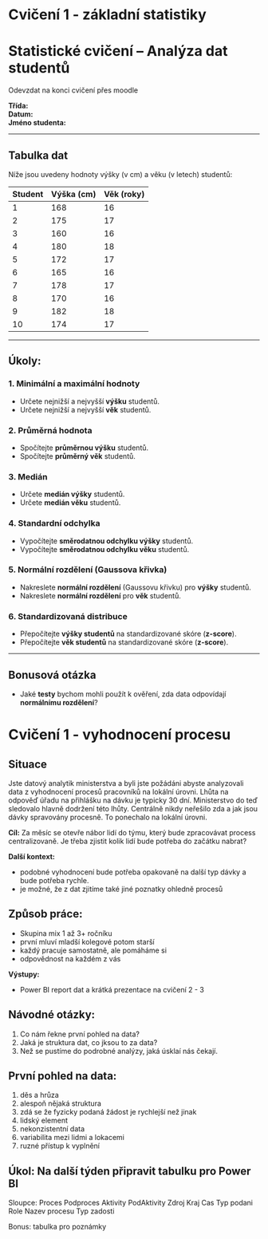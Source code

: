 # Cvičení 1 - základní statistiky
# Statistické cvičení – Analýza dat studentů

Odevzdat na konci cvičení přes moodle 

**Třída:**  
**Datum:**  
**Jméno studenta:**  

---

## **Tabulka dat**  
Níže jsou uvedeny hodnoty výšky (v cm) a věku (v letech) studentů:

| Student | Výška (cm) | Věk (roky) |
|---------|------------|-----------|
| 1       | 168        | 16        |
| 2       | 175        | 17        |
| 3       | 160        | 16        |
| 4       | 180        | 18        |
| 5       | 172        | 17        |
| 6       | 165        | 16        |
| 7       | 178        | 17        |
| 8       | 170        | 16        |
| 9       | 182        | 18        |
| 10      | 174        | 17        |

---

## **Úkoly:**

### **1. Minimální a maximální hodnoty**
- Určete nejnižší a nejvyšší **výšku** studentů.
- Určete nejnižší a nejvyšší **věk** studentů.

### **2. Průměrná hodnota**
- Spočítejte **průměrnou výšku** studentů.
- Spočítejte **průměrný věk** studentů.

### **3. Medián**
- Určete **medián výšky** studentů.
- Určete **medián věku** studentů.

### **4. Standardní odchylka**
- Vypočítejte **směrodatnou odchylku výšky** studentů.
- Vypočítejte **směrodatnou odchylku věku** studentů.

### **5. Normální rozdělení (Gaussova křivka)**
- Nakreslete **normální rozdělení** (Gaussovu křivku) pro **výšky** studentů.
- Nakreslete **normální rozdělení** pro **věk** studentů.

### **6. Standardizovaná distribuce**
- Přepočítejte **výšky studentů** na standardizované skóre (**z-score**).
- Přepočítejte **věk studentů** na standardizované skóre (**z-score**).

---

## **Bonusová otázka**
- Jaké **testy** bychom mohli použít k ověření, zda data odpovídají **normálnímu rozdělení**?





# Cvičení 1 - vyhodnocení procesu

## Situace
Jste datový analytik ministerstva a byli jste požádáni abyste analyzovali data z vyhodnocení procesů pracovníků na lokální úrovni.
Lhůta na odpověď úřadu na přihlášku na dávku je typicky 30 dní. Ministerstvo do teď sledovalo hlavně dodržení této lhůty. Centrálně nikdy neřešilo zda a jak jsou dávky spravovány procesně. To ponechalo na lokální úrovni.

**Cíl:** Za měsíc se otevře nábor lidí do týmu, který bude zpracovávat process centralizovaně. Je třeba zjistit kolik lidí bude potřeba do začátku nabrat?

**Další kontext:**
- podobné vyhodnocení bude potřeba opakovaně na další typ dávky a bude potřeba rychle.
- je možné, že z dat zjitíme také jiné poznatky ohledně procesů 

## Způsob práce:

- Skupina mix 1 až 3+ ročníku
- první mluví mladší kolegové potom starší
- každý pracuje samostatně, ale pomáháme si
- odpovědnost na každém z vás

**Výstupy:**
- Power BI report dat a krátká prezentace na cvičení 2 - 3

## Návodné otázky:

1. Co nám řekne první pohled na data?
2. Jaká je struktura dat, co jksou to za data?
3. Než se pustíme do podrobné analýzy, jaká úsklaí nás čekají.

## První pohled na data:

1. děs a hrůza
2. alespoň nějaká struktura
3. zdá se že fyzicky podaná žádost je rychlejší než jinak
4. lidský element
5. nekonzistentní data
6. variabilita mezi lidmi a lokacemi
7. ruzné přístup k vyplnění


## Úkol: Na další týden připravit tabulku pro Power BI

Sloupce: Proces	Podproces	Aktivity	PodAktivity	Zdroj	Kraj	Cas	Typ podani	Role	Nazev procesu	Typ zadosti


Bonus: tabulka pro poznámky
